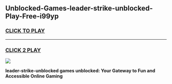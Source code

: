 
## Unblocked-Games-leader-strike-unblocked-Play-Free-i99yp
<h3>
<a href="https://premium76.site?title=leader-strike-unblocked&ref=20M">CLICK TO PLAY</a></h3>
<hr>

<h3>
<a href="https://premium76.site?title=leader-strike-unblocked&ref=20M">CLICK 2 PLAY</a>
  
</h3>

<a href="https://premium76.site?title=leader-strike-unblocked&ref=19M"><img src="https://clearcache.store/games.png"></a>


**leader-strike-unblocked games unblocked: Your Gateway to Fun and Accessible Online Gaming**

